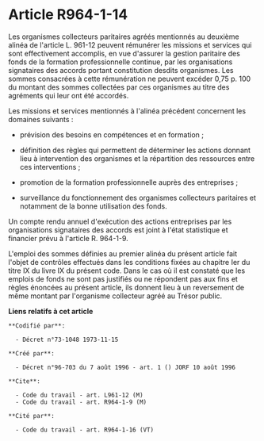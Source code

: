 # Article R964-1-14

Les organismes collecteurs paritaires agréés mentionnés au deuxième alinéa de l'article L. 961-12 peuvent rémunérer les
missions et services qui sont effectivement accomplis, en vue d'assurer la gestion paritaire des fonds de la formation
professionnelle continue, par les organisations signataires des accords portant constitution desdits organismes. Les sommes
consacrées à cette rémunération ne peuvent excéder 0,75 p. 100 du montant des sommes collectées par ces organismes au titre
des agréments qui leur ont été accordés.

Les missions et services mentionnés à l'alinéa précédent concernent les domaines suivants :

- prévision des besoins en compétences et en formation ;

- définition des règles qui permettent de déterminer les actions donnant lieu à intervention des organismes et la répartition
des ressources entre ces interventions ;

- promotion de la formation professionnelle auprès des entreprises ;

- surveillance du fonctionnement des organismes collecteurs paritaires et notamment de la bonne utilisation des fonds.

Un compte rendu annuel d'exécution des actions entreprises par les organisations signataires des accords est joint à l'état
statistique et financier prévu à l'article R. 964-1-9.

L'emploi des sommes définies au premier alinéa du présent article fait l'objet de contrôles effectués dans les conditions
fixées au chapitre Ier du titre IX du livre IX du présent code. Dans le cas où il est constaté que les emplois de fonds ne
sont pas justifiés ou ne répondent pas aux fins et règles énoncées au présent article, ils donnent lieu à un reversement de
même montant par l'organisme collecteur agréé au Trésor public.

**Liens relatifs à cet article**

	**Codifié par**:

	  - Décret n°73-1048 1973-11-15

	**Créé par**:

	  - Décret n°96-703 du 7 août 1996 - art. 1 () JORF 10 août 1996

	**Cite**:

	  - Code du travail - art. L961-12 (M)
	  - Code du travail - art. R964-1-9 (M)

	**Cité par**:

	  - Code du travail - art. R964-1-16 (VT)
